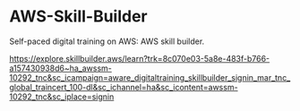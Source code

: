 # AWS-Skill-Builder
Self-paced digital training on AWS: AWS skill builder.  

https://explore.skillbuilder.aws/learn?trk=8c070e03-5a8e-483f-b766-a157430938d6~ha_awssm-10292_tnc&sc_icampaign=aware_digitaltraining_skillbuilder_signin_mar_tnc_global_traincert_100-dl&sc_ichannel=ha&sc_icontent=awssm-10292_tnc&sc_iplace=signin 

